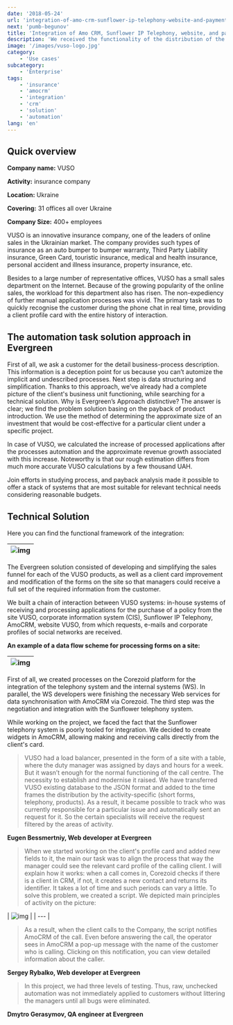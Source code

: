 ```yaml
---
date: '2018-05-24'
url: 'integration-of-amo-crm-sunflower-ip-telephony-website-and-payment-gateway-for-vuso-company'
next: 'pumb-begunov'
title: 'Integration of Amo CRM, Sunflower IP Telephony, website, and payment gateway for VUSO company'
description: 'We received the functionality of the distribution of the requests between the participants of the CRM system. The administrator has the opportunity to create a schedule for the distribution of requests, choose the responsible user, the type of request (products). All systems participating in the process of registration and sale of policies are integrated into the AmoCRM interface using Corezoid, and work as one mechanism.'
image: '/images/vuso-logo.jpg'
category:
    - 'Use cases'
subcategory:
	- 'Enterprise'
tags:
    - 'insurance'
    - 'amocrm'
    - 'integration'
    - 'crm'
    - 'solution'
    - 'automation'
lang: 'en'
---
```


## Quick overview
**Company name:** VUSO

**Activity:** insurance company

**Location:** Ukraine

**Covering:** 31 offices all over Ukraine

**Company Size:** 400+ employees

VUSO is an innovative insurance company, one of the leaders of online sales in the Ukrainian market. The company provides such types of insurance as an auto bumper to bumper warranty, Third Party Liability insurance, Green Card, touristic insurance, medical and health insurance, personal accident and illness insurance, property insurance, etc.

Besides to a large number of representative offices, VUSO has a small sales department on the Internet. Because of the growing popularity of the online sales, the workload for this department also has risen. The non-expediency of further manual application processes was vivid. The primary task was to quickly recognise the customer during the phone chat in real time, providing a client profile card with the entire history of interaction.

## The automation task solution approach in Evergreen
First of all, we ask a customer for the detail business-process description. This information is a deception point for us because you can’t automize the implicit and undescribed processes. Next step is data structuring and simplification. Thanks to this approach, we’ve already had a complete picture of the client's business unit functioning, while searching for a technical solution. Why is Evergreen’s Approach distinctive? The answer is clear; we find the problem solution basing on the payback of product introduction. We use the method of determining the approximate size of an investment that would be cost-effective for a particular client under a specific project.

In case of VUSO, we calculated the increase of processed applications after the processes automation and the approximate revenue growth associated with this increase. Noteworthy is that our rough estimation differs from much more accurate VUSO calculations by a few thousand UAH.

Join efforts in studying process, and payback analysis made it possible to offer a stack of systems that are most suitable for relevant technical needs considering reasonable budgets.

## Technical Solution
Here you can find the functional framework of the integration:

| ![img](/images/vuso-site-crm-scheme-en.png) |
| --- |

The Evergreen solution consisted of developing and simplifying the sales funnel for each of the VUSO products, as well as a client card improvement and modification of the forms on the site so that managers could receive a full set of the required information from the customer.

We built a chain of interaction between VUSO systems: in-house systems of receiving and processing applications for the purchase of a policy from the site VUSO, corporate information system (CIS), Sunflower IP Telephony, AmoCRM, website VUSO, from which requests, e-mails and corporate profiles of social networks are received.

**An example of a data flow scheme for processing forms on a site:**

| ![img](/images/vuso-crm-data-en.png) |
| --- |

First of all, we created processes on the Corezoid platform for the integration of the telephony system and the internal systems (WS). In parallel, the WS developers were finishing the necessary Web services for data synchronisation with AmoCRM via Corezoid. The third step was the negotiation and integration with the Sunflower telephony system.

While working on the project, we faced the fact that the Sunflower telephony system is poorly tooled for integration. We decided to create widgets in AmoCRM, allowing making and receiving calls directly from the client's card.

> VUSO had a load balancer, presented in the form of a site with a table, where the duty manager was assigned by days and hours for a week. But it wasn’t enough for the normal functioning of the call centre. The necessity to establish and modernise it raised. We have transferred VUSO existing database to the JSON format and added to the time frames the distribution by the activity-specific (short forms, telephony, products). As a result, it became possible to track who was currently responsible for a particular issue and automatically sent an request for it. So the certain specialists will receive the request filtered by the areas of activity.

**Eugen Bessmertniy, Web developer at Evergreen**

> When we started working on the client's profile card and added new fields to it, the main our task was to align the process that way the manager could see the relevant card profile of the calling client. I will explain how it works: when a call comes in, Corezoid checks if there is a client in CRM, if not, it creates a new contact and returns its identifier. It takes a lot of time and such periods can vary a little. To solve this problem, we created a script. We depicted main principles of activity  on the picture: 

| ![img](/images/vuso-redis-corezoid-en.png) |
    | --- |
    
> As a result, when the client calls to the Company, the script notifies AmoCRM of the call. Even before answering the call, the operator sees in AmoCRM a pop-up message with the name of the customer who is calling. Clicking on this notification, you can view detailed information about the caller. 

**Sergey Rybalko, Web developer at Evergreen**

> In this project, we had three levels of testing. Thus, raw, unchecked automation was not immediately applied to customers without littering the managers until all bugs were eliminated.

**Dmytro Gerasymov, QA engineer at Evergreen**
